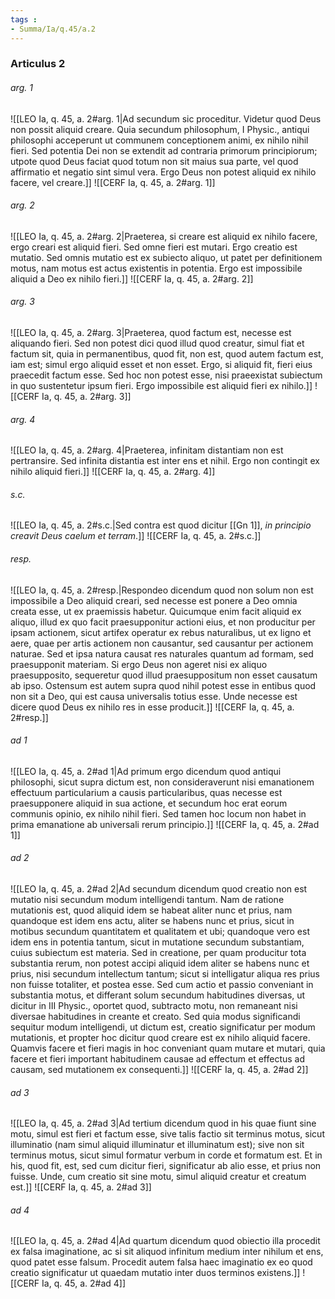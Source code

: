```yaml
---
tags : 
- Summa/Ia/q.45/a.2
---
```


### Articulus 2

###### arg. 1
![[LEO Ia, q. 45, a. 2#arg. 1|Ad secundum sic proceditur. Videtur quod Deus non possit aliquid creare. Quia secundum philosophum, I Physic., antiqui philosophi acceperunt ut communem conceptionem animi, ex nihilo nihil fieri. Sed potentia Dei non se extendit ad contraria primorum principiorum; utpote quod Deus faciat quod totum non sit maius sua parte, vel quod affirmatio et negatio sint simul vera. Ergo Deus non potest aliquid ex nihilo facere, vel creare.]]
![[CERF Ia, q. 45, a. 2#arg. 1]]

###### arg. 2
![[LEO Ia, q. 45, a. 2#arg. 2|Praeterea, si creare est aliquid ex nihilo facere, ergo creari est aliquid fieri. Sed omne fieri est mutari. Ergo creatio est mutatio. Sed omnis mutatio est ex subiecto aliquo, ut patet per definitionem motus, nam motus est actus existentis in potentia. Ergo est impossibile aliquid a Deo ex nihilo fieri.]]
![[CERF Ia, q. 45, a. 2#arg. 2]]

###### arg. 3
![[LEO Ia, q. 45, a. 2#arg. 3|Praeterea, quod factum est, necesse est aliquando fieri. Sed non potest dici quod illud quod creatur, simul fiat et factum sit, quia in permanentibus, quod fit, non est, quod autem factum est, iam est; simul ergo aliquid esset et non esset. Ergo, si aliquid fit, fieri eius praecedit factum esse. Sed hoc non potest esse, nisi praeexistat subiectum in quo sustentetur ipsum fieri. Ergo impossibile est aliquid fieri ex nihilo.]]
![[CERF Ia, q. 45, a. 2#arg. 3]]

###### arg. 4
![[LEO Ia, q. 45, a. 2#arg. 4|Praeterea, infinitam distantiam non est pertransire. Sed infinita distantia est inter ens et nihil. Ergo non contingit ex nihilo aliquid fieri.]]
![[CERF Ia, q. 45, a. 2#arg. 4]]

###### s.c.
![[LEO Ia, q. 45, a. 2#s.c.|Sed contra est quod dicitur [[Gn 1]], *in principio creavit Deus caelum et terram*.]]
![[CERF Ia, q. 45, a. 2#s.c.]]

###### resp.
![[LEO Ia, q. 45, a. 2#resp.|Respondeo dicendum quod non solum non est impossibile a Deo aliquid creari, sed necesse est ponere a Deo omnia creata esse, ut ex praemissis habetur. Quicumque enim facit aliquid ex aliquo, illud ex quo facit praesupponitur actioni eius, et non producitur per ipsam actionem, sicut artifex operatur ex rebus naturalibus, ut ex ligno et aere, quae per artis actionem non causantur, sed causantur per actionem naturae. Sed et ipsa natura causat res naturales quantum ad formam, sed praesupponit materiam. Si ergo Deus non ageret nisi ex aliquo praesupposito, sequeretur quod illud praesuppositum non esset causatum ab ipso. Ostensum est autem supra quod nihil potest esse in entibus quod non sit a Deo, qui est causa universalis totius esse. Unde necesse est dicere quod Deus ex nihilo res in esse producit.]]
![[CERF Ia, q. 45, a. 2#resp.]]

###### ad 1
![[LEO Ia, q. 45, a. 2#ad 1|Ad primum ergo dicendum quod antiqui philosophi, sicut supra dictum est, non consideraverunt nisi emanationem effectuum particularium a causis particularibus, quas necesse est praesupponere aliquid in sua actione, et secundum hoc erat eorum communis opinio, ex nihilo nihil fieri. Sed tamen hoc locum non habet in prima emanatione ab universali rerum principio.]]
![[CERF Ia, q. 45, a. 2#ad 1]]

###### ad 2
![[LEO Ia, q. 45, a. 2#ad 2|Ad secundum dicendum quod creatio non est mutatio nisi secundum modum intelligendi tantum. Nam de ratione mutationis est, quod aliquid idem se habeat aliter nunc et prius, nam quandoque est idem ens actu, aliter se habens nunc et prius, sicut in motibus secundum quantitatem et qualitatem et ubi; quandoque vero est idem ens in potentia tantum, sicut in mutatione secundum substantiam, cuius subiectum est materia. Sed in creatione, per quam producitur tota substantia rerum, non potest accipi aliquid idem aliter se habens nunc et prius, nisi secundum intellectum tantum; sicut si intelligatur aliqua res prius non fuisse totaliter, et postea esse. Sed cum actio et passio conveniant in substantia motus, et differant solum secundum habitudines diversas, ut dicitur in III Physic., oportet quod, subtracto motu, non remaneant nisi diversae habitudines in creante et creato. Sed quia modus significandi sequitur modum intelligendi, ut dictum est, creatio significatur per modum mutationis, et propter hoc dicitur quod creare est ex nihilo aliquid facere. Quamvis facere et fieri magis in hoc conveniant quam mutare et mutari, quia facere et fieri important habitudinem causae ad effectum et effectus ad causam, sed mutationem ex consequenti.]]
![[CERF Ia, q. 45, a. 2#ad 2]]

###### ad 3
![[LEO Ia, q. 45, a. 2#ad 3|Ad tertium dicendum quod in his quae fiunt sine motu, simul est fieri et factum esse, sive talis factio sit terminus motus, sicut illuminatio (nam simul aliquid illuminatur et illuminatum est); sive non sit terminus motus, sicut simul formatur verbum in corde et formatum est. Et in his, quod fit, est, sed cum dicitur fieri, significatur ab alio esse, et prius non fuisse. Unde, cum creatio sit sine motu, simul aliquid creatur et creatum est.]]
![[CERF Ia, q. 45, a. 2#ad 3]]

###### ad 4
![[LEO Ia, q. 45, a. 2#ad 4|Ad quartum dicendum quod obiectio illa procedit ex falsa imaginatione, ac si sit aliquod infinitum medium inter nihilum et ens, quod patet esse falsum. Procedit autem falsa haec imaginatio ex eo quod creatio significatur ut quaedam mutatio inter duos terminos existens.]]
![[CERF Ia, q. 45, a. 2#ad 4]]

